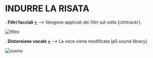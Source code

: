 # INDURRE LA RISATA

. **Filtri facciali [+](https://editor.p5js.org/lucrezia1234/full/yT8KWfZ6b)** --> Vengono applicati dei filtri sul volto [clmtrackr].

![filtro](https://user-images.githubusercontent.com/79698027/122655096-416a3380-d150-11eb-9ae3-63e78183c056.JPG)

. **Distorsione vocale [+](https://editor.p5js.org/lucrezia1234/full/_Tmim0KnK)** --> La voce viene modificata [p5.sound library].

![suono](https://user-images.githubusercontent.com/79698027/122655200-06b4cb00-d151-11eb-9d3e-2b096963e428.JPG)
